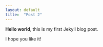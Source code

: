 ```yaml
---
layout: default
title:  "Post 2"
---
```


**Hello world**, this is my first Jekyll blog post.

I hope you like it!